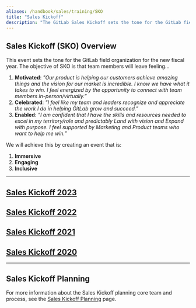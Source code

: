 ```yaml
---
aliases: /handbook/sales/training/SKO
title: "Sales Kickoff"
description: "The GitLab Sales Kickoff sets the tone for the GitLab field organization for the new fiscal year"
---
```


## Sales Kickoff (SKO) Overview

This event sets the tone for the GitLab field organization for the new fiscal year. The objective of SKO is that team members will leave feeling...

1. **Motivated**: *"Our product is helping our customers achieve amazing things and the vision for our market is incredible. I know we have what it takes to win. I feel energized by the opportunity to connect with team members in-person/virtually.”*
1. **Celebrated**: *"I feel like my team and leaders recognize and appreciate the work I do in helping GitLab grow and succeed.”*
1. **Enabled**: *“I am confident that I have the skills and resources needed to excel in my territory/role and predictably Land with vision and Expand with purpose. I feel supported by Marketing and Product teams who want to help me win.”*

We will achieve this by creating an event that is:

1. **Immersive**
1. **Engaging**
1. **Inclusive**

---

## [Sales Kickoff 2023](/handbook/sales/training/SKO/2023)

## [Sales Kickoff 2022](/handbook/sales/training/SKO/2022)

## [Sales Kickoff 2021](/handbook/sales/training/SKO/2021)

## [Sales Kickoff 2020](/handbook/sales/training/SKO/2020)

---

## Sales Kickoff Planning

For more information about the Sales Kickoff planning core team and process, see the [Sales Kickoff Planning](/handbook/sales/training/SKO/SKO-planning/) page.
